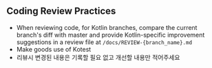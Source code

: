 ## Coding Review Practices

- When reviewing code, for Kotlin branches, compare the current branch's diff with master and provide Kotlin-specific improvement suggestions in a review file at `/docs/REVIEW-{branch_name}.md`
- Make goods use of Kotest
- 리뷰시 변경된 내용은 기록할 필요 없고 개선할 내용만 적어주세요